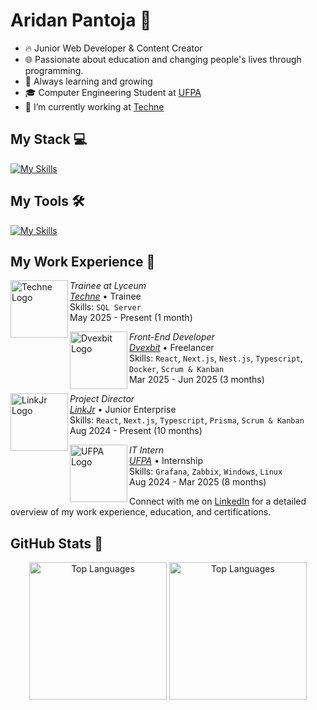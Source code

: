 # Aridan Pantoja 🍃
- 🔥 Junior Web Developer & Content Creator
- 🌐 Passionate about education and changing people's lives through programming.
- 🚀 Always learning and growing
- 🎓 Computer Engineering Student at [UFPA](https://ufpa.br/)
- 💼 I’m currently working at [Techne](https://www.linkedin.com/company/techne-engenharia-e-sistemas/)

## My Stack 💻
[![My Skills](https://skillicons.dev/icons?i=react,nextjs,vite,ts,js,tailwind,postgres,prisma,html,css,angular,graphql,nestjs,pnpm,npm,jest,py,vercel)](https://skillicons.dev)

## My Tools 🛠️
[![My Skills](https://skillicons.dev/icons?i=git,github,githubactions,docker,postman,photoshop,figma,wordpress,vscode,notion,windows,ubuntu,bash,cloudflare,discord)](https://skillicons.dev)

## My Work Experience 💼

[<img align="left" height="92px" width="92px" alt="Techne Logo" src="https://media.licdn.com/dms/image/v2/D4D0BAQHaSgMW4Dbubg/company-logo_200_200/company-logo_200_200/0/1704979657104/techne_engenharia_e_sistemas_logo?e=1754524800&v=beta&t=dx2xPzgy5MPtLdgiNHCThEkckXuP7xlBnXNrzmixgr4"/>](https://www.linkedin.com/company/techne-engenharia-e-sistemas/)

*Trainee at Lyceum* \
[*Techne*](https://www.linkedin.com/company/techne-engenharia-e-sistemas/) • Trainee \
Skills: `SQL Server`\
May 2025 - Present (1 month)

[<img align="left" height="92px" width="92px" alt="Dvexbit Logo" src="https://media.licdn.com/dms/image/v2/D4D0BAQFAWhRR87Zl_Q/company-logo_200_200/B4DZVB9GiKHAAI-/0/1740568292056/biimo_software_logo?e=1754524800&v=beta&t=BrYBN6pGFXe7LEPGHcBreoAhkP1wIitqmNAJpaMPvGg"/>](https://www.linkedin.com/company/dvexbit-softhouse/)

*Front-End Developer* \
[*Dvexbit*](https://www.linkedin.com/company/dvexbit-softhouse/) • Freelancer \
Skills: `React`, `Next.js`, `Nest.js`, `Typescript`, `Docker`, `Scrum & Kanban`\
Mar 2025 - Jun 2025 (3 months)

[<img align="left" height="92px" width="92px" alt="LinkJr Logo" src="https://media.licdn.com/dms/image/v2/D4E0BAQHaPS3HOuR42A/company-logo_200_200/company-logo_200_200/0/1726182004162/linkjr_logo?e=1754524800&v=beta&t=RS5kgYGqSWmdzaMzR9WWi0XEFVuwTu-zH5olqnQE_js"/>](https://www.linkedin.com/company/linkjr/)

*Project Director* \
[*LinkJr*](https://linkjr.com.br/) • Junior Enterprise \
Skills: `React`, `Next.js`, `Typescript`, `Prisma`, `Scrum & Kanban`\
Aug 2024 - Present (10 months)

[<img align="left" height="92px" width="92px" alt="UFPA Logo" src="https://media.licdn.com/dms/image/v2/C4D0BAQF5pgxwqpTcfw/company-logo_200_200/company-logo_200_200/0/1631330531313?e=1754524800&v=beta&t=wDtFBRbejDN1Ty4E8HWC-d_Awag3T6WYQUMajMZBgVs"/>](https://campuscastanhal.ufpa.br/)

*IT Intern* \
[*UFPA*](https://campuscastanhal.ufpa.br/) • Internship \
Skills: `Grafana`, `Zabbix`, `Windows`, `Linux`\
Aug 2024 - Mar 2025 (8 months)

Connect with me on [LinkedIn](https://www.linkedin.com/in/aridanpantoja/) for a detailed overview of my work experience, education, and certifications.

## GitHub Stats 🌟 

<p align="center">
  <img src="https://github-readme-streak-stats.herokuapp.com/?user=aridanpantoja&theme=dark&hide_border=true" alt="Top Languages" height="220"  />
  <img src="https://github-readme-stats.vercel.app/api/top-langs/?username=aridanpantoja&theme=dark&hide_border=true&layout=compact" alt="Top Languages" height="220" />
</p>
